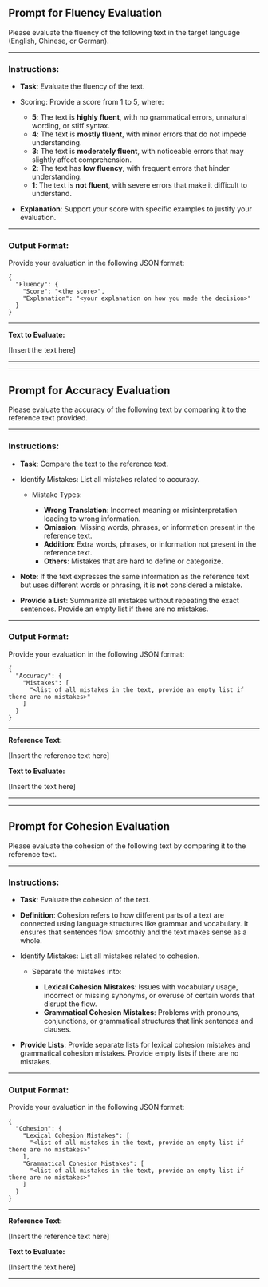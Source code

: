 ## **Prompt for Fluency Evaluation**

Please evaluate the fluency of the following text in the target language (English, Chinese, or German).

------

### **Instructions:**

- **Task**: Evaluate the fluency of the text.

- Scoring: Provide a score from 1 to 5, where:

  - **5**: The text is **highly fluent**, with no grammatical errors, unnatural wording, or stiff syntax.
  - **4**: The text is **mostly fluent**, with minor errors that do not impede understanding.
  - **3**: The text is **moderately fluent**, with noticeable errors that may slightly affect comprehension.
  - **2**: The text has **low fluency**, with frequent errors that hinder understanding.
  - **1**: The text is **not fluent**, with severe errors that make it difficult to understand.
- **Explanation**: Support your score with specific examples to justify your evaluation.

------

### **Output Format:**

Provide your evaluation in the following JSON format:

```
{
  "Fluency": {
    "Score": "<the score>",
    "Explanation": "<your explanation on how you made the decision>"
  }
}
```

------

**Text to Evaluate:**

[Insert the text here]

------

------

## **Prompt for Accuracy Evaluation**

Please evaluate the accuracy of the following text by comparing it to the reference text provided.

------

### **Instructions:**

- **Task**: Compare the text to the reference text.

- Identify Mistakes: List all mistakes related to accuracy.

  - Mistake Types:

    - **Wrong Translation**: Incorrect meaning or misinterpretation leading to wrong information.
    - **Omission**: Missing words, phrases, or information present in the reference text.
    - **Addition**: Extra words, phrases, or information not present in the reference text.
    - **Others**: Mistakes that are hard to define or categorize.

- **Note**: If the text expresses the same information as the reference text but uses different words or phrasing, it is **not** considered a mistake.

- **Provide a List**: Summarize all mistakes without repeating the exact sentences. Provide an empty list if there are no mistakes.

------

### **Output Format:**

Provide your evaluation in the following JSON format:

```
{
  "Accuracy": {
    "Mistakes": [
      "<list of all mistakes in the text, provide an empty list if there are no mistakes>"
    ]
  }
}
```

------

**Reference Text:**

[Insert the reference text here]

**Text to Evaluate:**

[Insert the text here]

------

------

## **Prompt for Cohesion Evaluation**

Please evaluate the cohesion of the following text by comparing it to the reference text.

------

### **Instructions:**

- **Task**: Evaluate the cohesion of the text.

- **Definition**: Cohesion refers to how different parts of a text are connected using language structures like grammar and vocabulary. It ensures that sentences flow smoothly and the text makes sense as a whole.

- Identify Mistakes: List all mistakes related to cohesion.

  - Separate the mistakes into:

    - **Lexical Cohesion Mistakes**: Issues with vocabulary usage, incorrect or missing synonyms, or overuse of certain words that disrupt the flow.
    - **Grammatical Cohesion Mistakes**: Problems with pronouns, conjunctions, or grammatical structures that link sentences and clauses.

- **Provide Lists**: Provide separate lists for lexical cohesion mistakes and grammatical cohesion mistakes. Provide empty lists if there are no mistakes.

------

### **Output Format:**

Provide your evaluation in the following JSON format:

```
{
  "Cohesion": {
    "Lexical Cohesion Mistakes": [
      "<list of all mistakes in the text, provide an empty list if there are no mistakes>"
    ],
    "Grammatical Cohesion Mistakes": [
      "<list of all mistakes in the text, provide an empty list if there are no mistakes>"
    ]
  }
}
```

------

**Reference Text:**

[Insert the reference text here]

**Text to Evaluate:**

[Insert the text here]

------

